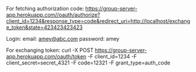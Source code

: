 For fetching authorization code:
https://group-server-app.herokuapp.com//oauth/authorize?client_id=1234&response_type=code&redirect_uri=http://localhost/exchange_token&state=423423423423

Login: 
email: amey@abc.com 
password: amey


For exchanging token:
curl -X POST https://group-server-app.herokuapp.com/oauth/token -F client_id=1234 -F client_secret=secret_4321 -F code=12321 -F grant_type=auth_code
